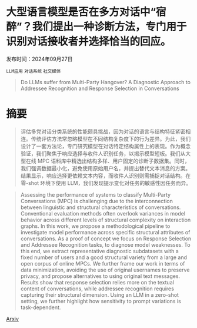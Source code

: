 # 大型语言模型是否在多方对话中“宿醉”？我们提出一种诊断方法，专门用于识别对话接收者并选择恰当的回应。

发布时间：2024年09月27日

`LLM应用` `对话系统` `社交媒体`

> Do LLMs suffer from Multi-Party Hangover? A Diagnostic Approach to Addressee Recognition and Response Selection in Conversations

# 摘要

> 评估多党对话分类系统的性能颇具挑战，因为对话的语言与结构特征紧密相连。传统评估方法常忽略模型在不同结构复杂度下的行为差异。为此，我们设计了一套方法论，专门研究模型在对话特定结构属性上的表现。作为概念验证，我们聚焦于响应选择与收件人识别任务，以揭示模型短板。我们从大型在线 MPC 语料库中精选出结构多样、用户固定的诊断子数据集。同时，我们强调数据最小化，避免使用原始用户名，并提出替代文本消息的方案。结果显示，响应选择更依赖文本内容，而收件人识别则需捕捉对话结构。在零-shot 环境下使用 LLM，我们发现提示变化对任务的敏感性因任务而异。

> Assessing the performance of systems to classify Multi-Party Conversations (MPC) is challenging due to the interconnection between linguistic and structural characteristics of conversations. Conventional evaluation methods often overlook variances in model behavior across different levels of structural complexity on interaction graphs. In this work, we propose a methodological pipeline to investigate model performance across specific structural attributes of conversations. As a proof of concept we focus on Response Selection and Addressee Recognition tasks, to diagnose model weaknesses. To this end, we extract representative diagnostic subdatasets with a fixed number of users and a good structural variety from a large and open corpus of online MPCs. We further frame our work in terms of data minimization, avoiding the use of original usernames to preserve privacy, and propose alternatives to using original text messages. Results show that response selection relies more on the textual content of conversations, while addressee recognition requires capturing their structural dimension. Using an LLM in a zero-shot setting, we further highlight how sensitivity to prompt variations is task-dependent.

[Arxiv](https://arxiv.org/abs/2409.18602)